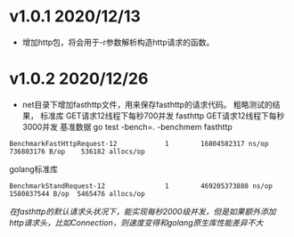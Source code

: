 # v1.0.1 2020/12/13
* 增加http包，将会用于-r参数解析构造http请求的函数。

# v1.0.2 2020/12/26
* net目录下增加fasthttp文件，用来保存fasthttp的请求代码。
粗略测试的结果，
标准库 GET请求12线程下每秒700并发
fasthttp GET请求12线程下每秒3000并发
基准数据
go test -bench=. -benchmem
fasthttp
```shell script
BenchmarkFastHttpRequest-12            1        16804582317 ns/op       736803176 B/op    536182 allocs/op
```

golang标准库
```shell script
BenchmarkStandRequest-12               1        469205373888 ns/op      1580837544 B/op  5465476 allocs/op
```

*在fasthttp的默认请求头状况下，能实现每秒2000级并发，但是如果额外添加http请求头，比如Connection，则速度变得和golang原生库性能差异不大*